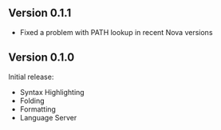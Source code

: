 ## Version 0.1.1

 * Fixed a problem with PATH lookup in recent Nova versions

## Version 0.1.0

Initial release:

 * Syntax Highlighting
 * Folding
 * Formatting
 * Language Server
